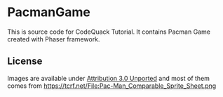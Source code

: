 # PacmanGame
This is source code for CodeQuack Tutorial. It contains Pacman Game created with Phaser framework.

## License
Images are available under [Attribution 3.0 Unported](https://creativecommons.org/licenses/by/3.0/) and most of them comes from https://tcrf.net/File:Pac-Man_Comparable_Sprite_Sheet.png 
